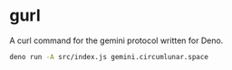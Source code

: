 # gurl

A curl command for the gemini protocol written for Deno.

```bash
deno run -A src/index.js gemini.circumlunar.space
```